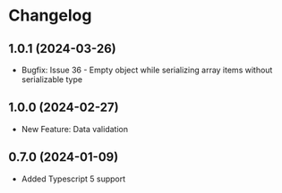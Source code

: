 # Changelog

## 1.0.1 (2024-03-26)

- Bugfix: Issue 36 - Empty object while serializing array items without serializable type


## 1.0.0 (2024-02-27)

- New Feature: Data validation


## 0.7.0 (2024-01-09)

- Added Typescript 5 support
